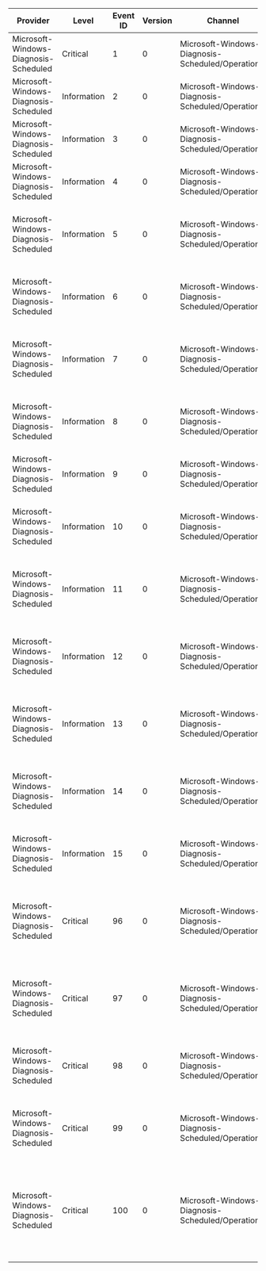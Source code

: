 Provider                               |  Level        |  Event ID  |  Version  |  Channel                                            |  Task  |  Opcode  |  Keyword  |  Message
---------------------------------------|---------------|------------|-----------|-----------------------------------------------------|--------|----------|-----------|-------------------------------------------------------------------------------------------------------------------
Microsoft-Windows-Diagnosis-Scheduled  |  Critical     |  1         |  0        |  Microsoft-Windows-Diagnosis-Scheduled/Operational  |        |          |           |
Microsoft-Windows-Diagnosis-Scheduled  |  Information  |  2         |  0        |  Microsoft-Windows-Diagnosis-Scheduled/Operational  |        |          |           |
Microsoft-Windows-Diagnosis-Scheduled  |  Information  |  3         |  0        |  Microsoft-Windows-Diagnosis-Scheduled/Operational  |        |          |           |
Microsoft-Windows-Diagnosis-Scheduled  |  Information  |  4         |  0        |  Microsoft-Windows-Diagnosis-Scheduled/Operational  |        |          |           |
Microsoft-Windows-Diagnosis-Scheduled  |  Information  |  5         |  0        |  Microsoft-Windows-Diagnosis-Scheduled/Operational  |        |          |           |  The scheduled diagnostic task has started initializing a diagnostic package.
Microsoft-Windows-Diagnosis-Scheduled  |  Information  |  6         |  0        |  Microsoft-Windows-Diagnosis-Scheduled/Operational  |        |          |           |  The scheduled diagnostic task has completed initialization of a diagnostic package.
Microsoft-Windows-Diagnosis-Scheduled  |  Information  |  7         |  0        |  Microsoft-Windows-Diagnosis-Scheduled/Operational  |        |          |           |  The scheduled diagnostic task has started troubleshooting a diagnostic package.
Microsoft-Windows-Diagnosis-Scheduled  |  Information  |  8         |  0        |  Microsoft-Windows-Diagnosis-Scheduled/Operational  |        |          |           |  The scheduled diagnostic task has completed troubleshooting a diagnostic package.
Microsoft-Windows-Diagnosis-Scheduled  |  Information  |  9         |  0        |  Microsoft-Windows-Diagnosis-Scheduled/Operational  |        |          |           |  The scheduled diagnostic task has detected a root cause.
Microsoft-Windows-Diagnosis-Scheduled  |  Information  |  10        |  0        |  Microsoft-Windows-Diagnosis-Scheduled/Operational  |        |          |           |  The scheduled diagnostic task has started resolving a detected root cause.
Microsoft-Windows-Diagnosis-Scheduled  |  Information  |  11        |  0        |  Microsoft-Windows-Diagnosis-Scheduled/Operational  |        |          |           |  The scheduled diagnostic task has completed resolving a detected root cause.
Microsoft-Windows-Diagnosis-Scheduled  |  Information  |  12        |  0        |  Microsoft-Windows-Diagnosis-Scheduled/Operational  |        |          |           |  The scheduled diagnostic task has started verifying the fix applied for a detected root cause.
Microsoft-Windows-Diagnosis-Scheduled  |  Information  |  13        |  0        |  Microsoft-Windows-Diagnosis-Scheduled/Operational  |        |          |           |  The scheduled diagnostic task has determined that the root cause no longer exists.
Microsoft-Windows-Diagnosis-Scheduled  |  Information  |  14        |  0        |  Microsoft-Windows-Diagnosis-Scheduled/Operational  |        |          |           |  The scheduled diagnostic task has determined that the root cause continues to exist.
Microsoft-Windows-Diagnosis-Scheduled  |  Information  |  15        |  0        |  Microsoft-Windows-Diagnosis-Scheduled/Operational  |        |          |           |  The scheduled diagnostic task has encountered an error.
Microsoft-Windows-Diagnosis-Scheduled  |  Critical     |  96        |  0        |  Microsoft-Windows-Diagnosis-Scheduled/Operational  |        |          |           |  TEST: One or more rootcauses were detected and a package wide notification was raised.
Microsoft-Windows-Diagnosis-Scheduled  |  Critical     |  97        |  0        |  Microsoft-Windows-Diagnosis-Scheduled/Operational  |        |          |           |  TEST: No rootcauses were detected and a package wide reset notification was raised.
Microsoft-Windows-Diagnosis-Scheduled  |  Critical     |  98        |  0        |  Microsoft-Windows-Diagnosis-Scheduled/Operational  |        |          |           |  TEST: A rootcause was detected and a rootcause wide notification was raised.
Microsoft-Windows-Diagnosis-Scheduled  |  Critical     |  99        |  0        |  Microsoft-Windows-Diagnosis-Scheduled/Operational  |        |          |           |  TEST: A root cause does not exist and a root cause reset notification was raised.
Microsoft-Windows-Diagnosis-Scheduled  |  Critical     |  100       |  0        |  Microsoft-Windows-Diagnosis-Scheduled/Operational  |        |          |           |  System maintenance detected issues requiring your attention. A notification was sent to Security and Maintenance.